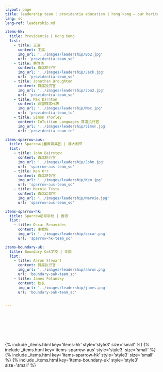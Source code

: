 ```yaml
---
layout: page
title: leadership team | providentia education | hong kong — our heritage, their future | providentia education | hong kong
lang: sc
lang-ref: leadership.md

items-hk:
  title: Providentia | Hong Kong
  list:
    - title: 王波
      content: 主席
      img_url: '../images/leadership/Bo2.jpg'
      url: 'providentia-team_sc'
    - title: 蔡笃杰
      content: 首席执行官
      img_url: '../images/leadership/Jack.jpg'
      url: 'providentia-team_sc'
    - title: Jonathan Broughton
      content: 首席投资官
      img_url: '../images/leadership/Jon2.jpg'
      url: 'providentia-team_sc'
    - title: Max Darnton
      content: 欧盟首席代表
      img_url: '../images/leadership/Max.jpg'
      url: 'providentia-team_tc'
    - title: Simon Thorley
      content: InTuition Languages 首席执行官
      img_url: '../images/leadership/Simon.jpg'
      url: 'providentia-team_tc'

items-sparrow-aus:
  title: Sparrow儿童教育集团 | 澳大利亚
  list:
    - title: John Bairstow
      content: 首席执行官
      img_url: '../images/leadership/John.jpg'
      url: 'sparrow-aus-team_sc'
    - title: Ken Orr
      content: 首席财务官
      img_url: '../images/leadership/Ken.jpg'
      url: 'sparrow-aus-team_sc'
    - title: Marnie Testa
      content: 首席运营官
      img_url: '../images/leadership/Marnie.jpg'
      url: 'sparrow-aus-team_sc'

items-sparrow-hk:
  title: Sparrow足球学校 | 香港
  list:
    - title: Oscar Benavides
      content: 主教练
      img_url: '../images/leadership/oscar.png'
      url: 'sparrow-hk-team_sc'

items-boundary-uk:
  title: Boundary Oak学校 | 英国
  list:
    - title: Aaron Stewart
      content: 首席执行官
      img_url: '../images/leadership/aaron.png'
      url: 'boundary-oak-team_sc'
    - title: James Polansky
      content: 校长
      img_url: '../images/leadership/james.png'
      url: 'boundary-oak-team_sc'


---
```

<section class="wrapper style1 align-center invert" style = "height: 100px;"></section>
{% include _items.html key='items-hk' style='style3' size='small' %}
{% include _items.html key='items-sparrow-aus' style='style3' size='small' %}
{% include _items.html key='items-sparrow-hk' style='style3' size='small' %}
{% include _items.html key='items-boundary-uk' style='style3' size='small' %}